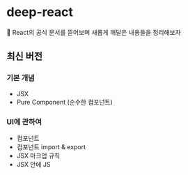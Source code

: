 # deep-react
👀 React의 공식 문서를 뜯어보며 새롭게 깨달은 내용들을 정리해보자

## 최신 버전
### 기본 개념
- JSX
- Pure Component (순수한 컴포넌트)

### UI에 관하여
- 컴포넌트
- 컴포넌트 import & export
- JSX 마크업 규칙
- JSX 안에 JS